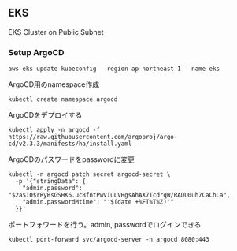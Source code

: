 ## EKS

EKS Cluster on Public Subnet

### Setup ArgoCD

```
aws eks update-kubeconfig --region ap-northeast-1 --name eks
```

ArgoCD用のnamespace作成
```
kubectl create namespace argocd
```

ArgoCDをデプロイする
```
kubectl apply -n argocd -f https://raw.githubusercontent.com/argoproj/argo-cd/v2.3.3/manifests/ha/install.yaml
```

ArgoCDのパスワードをpasswordに変更
```
kubectl -n argocd patch secret argocd-secret \
  -p '{"stringData": {
    "admin.password": "$2a$10$rRyBsGSHK6.uc8fntPwVIuLVHgsAhAX7TcdrqW/RADU0uh7CaChLa",
    "admin.passwordMtime": "'$(date +%FT%T%Z)'"
  }}'
```

ポートフォワードを行う。admin, passwordでログインできる
```
kubectl port-forward svc/argocd-server -n argocd 8080:443
```
